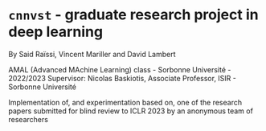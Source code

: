 # ``cnnvst`` - graduate research project in deep learning 
By Said Raïssi, Vincent Mariller and David Lambert

AMAL (Advanced MAchine Learning) class - Sorbonne Université - 2022/2023
Supervisor: Nicolas Baskiotis, Associate Professor, ISIR - Sorbonne Université

Implementation of, and experimentation based on, one of the research papers submitted for blind review to ICLR 2023 by an anonymous team of researchers

